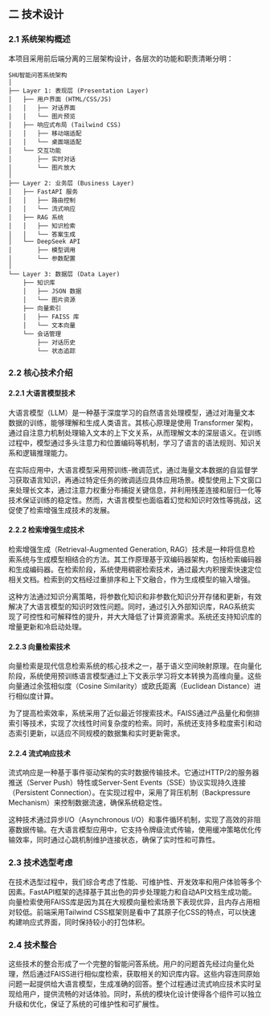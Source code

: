 ## 二 技术设计

### 2.1 系统架构概述

本项目采用前后端分离的三层架构设计，各层次的功能和职责清晰分明：

```
SHU智能问答系统架构
│
├── Layer 1: 表现层 (Presentation Layer)
│   ├── 用户界面 (HTML/CSS/JS)
│   │   ├── 对话界面
│   │   └── 图片预览
│   ├── 响应式布局 (Tailwind CSS)
│   │   ├── 移动端适配
│   │   └── 桌面端适配
│   └── 交互功能
│       ├── 实时对话
│       └── 图片放大
│
├── Layer 2: 业务层 (Business Layer)
│   ├── FastAPI 服务
│   │   ├── 路由控制
│   │   └── 流式响应
│   ├── RAG 系统
│   │   ├── 知识检索
│   │   └── 答案生成
│   └── DeepSeek API
│       ├── 模型调用
│       └── 参数配置
│
└── Layer 3: 数据层 (Data Layer)
    ├── 知识库
    │   ├── JSON 数据
    │   └── 图片资源
    ├── 向量索引
    │   ├── FAISS 库
    │   └── 文本向量
    └── 会话管理
        ├── 对话历史
        └── 状态追踪
```

### 2.2 核心技术介绍

#### 2.2.1 大语言模型技术

大语言模型（LLM）是一种基于深度学习的自然语言处理模型，通过对海量文本数据的训练，能够理解和生成人类语言。其核心原理是使用 Transformer 架构，通过自注意力机制处理输入文本的上下文关系，从而理解文本的深层语义。在训练过程中，模型通过多头注意力和位置编码等机制，学习了语言的语法规则、知识关系和逻辑推理能力。

在实际应用中，大语言模型采用预训练-微调范式，通过海量文本数据的自监督学习获取语言知识，再通过特定任务的微调适应具体应用场景。模型使用上下文窗口来处理长文本，通过注意力权重分布捕捉关键信息，并利用残差连接和层归一化等技术保证训练的稳定性。然而，大语言模型也面临着幻觉和知识时效性等挑战，这促使了检索增强生成技术的发展。

#### 2.2.2 检索增强生成技术

检索增强生成（Retrieval-Augmented Generation, RAG）技术是一种将信息检索系统与生成模型相结合的方法。其工作原理基于双编码器架构，包括检索编码器和生成编码器。在检索阶段，系统使用稠密检索技术，通过最大内积搜索快速定位相关文档。检索到的文档经过重排序和上下文融合，作为生成模型的输入增强。

这种方法通过知识分离策略，将参数化知识和非参数化知识分开存储和更新，有效解决了大语言模型的知识时效性问题。同时，通过引入外部知识库，RAG系统实现了可控性和可解释性的提升，并大大降低了计算资源需求。系统还支持知识库的增量更新和冷启动处理。

#### 2.2.3 向量检索技术

向量检索是现代信息检索系统的核心技术之一，基于语义空间映射原理。在向量化阶段，系统使用预训练语言模型通过上下文表示学习将文本转换为高维向量。这些向量通过余弦相似度（Cosine Similarity）或欧氏距离（Euclidean Distance）进行相似度计算。

为了提高检索效率，系统采用了近似最近邻搜索技术。FAISS通过产品量化和倒排索引等技术，实现了次线性时间复杂度的检索。同时，系统还支持多粒度索引和动态索引更新，以适应不同规模的数据集和实时更新需求。

#### 2.2.4 流式响应技术

流式响应是一种基于事件驱动架构的实时数据传输技术。它通过HTTP/2的服务器推送（Server Push）特性或Server-Sent Events（SSE）协议实现持久连接（Persistent Connection）。在实现过程中，采用了背压机制（Backpressure Mechanism）来控制数据流速，确保系统稳定性。

这种技术通过异步I/O（Asynchronous I/O）和事件循环机制，实现了高效的非阻塞数据传输。在大语言模型应用中，它支持令牌级流式传输，使用缓冲策略优化传输效率，同时通过心跳机制维护连接状态，确保了实时性和可靠性。

### 2.3 技术选型考虑

在技术选型过程中，我们综合考虑了性能、可维护性、开发效率和用户体验等多个因素。FastAPI框架的选择基于其出色的异步处理能力和自动API文档生成功能。向量检索使用FAISS库是因为其在大规模向量检索场景下表现优异，且内存占用相对较低。前端采用Tailwind CSS框架则是看中了其原子化CSS的特点，可以快速构建响应式界面，同时保持较小的打包体积。

### 2.4 技术整合

这些技术的整合形成了一个完整的智能问答系统。用户的问题首先经过向量化处理，然后通过FAISS进行相似度检索，获取相关的知识库内容。这些内容连同原始问题一起提供给大语言模型，生成准确的回答。整个过程通过流式响应技术实时呈现给用户，提供流畅的对话体验。同时，系统的模块化设计使得各个组件可以独立升级和优化，保证了系统的可维护性和可扩展性。
